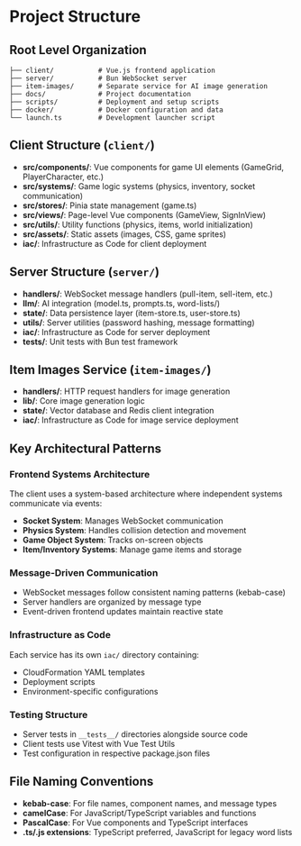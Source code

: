 # Project Structure

## Root Level Organization
```
├── client/           # Vue.js frontend application
├── server/           # Bun WebSocket server
├── item-images/      # Separate service for AI image generation
├── docs/             # Project documentation
├── scripts/          # Deployment and setup scripts
├── docker/           # Docker configuration and data
└── launch.ts         # Development launcher script
```

## Client Structure (`client/`)
- **src/components/**: Vue components for game UI elements (GameGrid, PlayerCharacter, etc.)
- **src/systems/**: Game logic systems (physics, inventory, socket communication)
- **src/stores/**: Pinia state management (game.ts)
- **src/views/**: Page-level Vue components (GameView, SignInView)
- **src/utils/**: Utility functions (physics, items, world initialization)
- **src/assets/**: Static assets (images, CSS, game sprites)
- **iac/**: Infrastructure as Code for client deployment

## Server Structure (`server/`)
- **handlers/**: WebSocket message handlers (pull-item, sell-item, etc.)
- **llm/**: AI integration (model.ts, prompts.ts, word-lists/)
- **state/**: Data persistence layer (item-store.ts, user-store.ts)
- **utils/**: Server utilities (password hashing, message formatting)
- **iac/**: Infrastructure as Code for server deployment
- **__tests__/**: Unit tests with Bun test framework

## Item Images Service (`item-images/`)
- **handlers/**: HTTP request handlers for image generation
- **lib/**: Core image generation logic
- **state/**: Vector database and Redis client integration
- **iac/**: Infrastructure as Code for image service deployment

## Key Architectural Patterns

### Frontend Systems Architecture
The client uses a system-based architecture where independent systems communicate via events:
- **Socket System**: Manages WebSocket communication
- **Physics System**: Handles collision detection and movement
- **Game Object System**: Tracks on-screen objects
- **Item/Inventory Systems**: Manage game items and storage

### Message-Driven Communication
- WebSocket messages follow consistent naming patterns (kebab-case)
- Server handlers are organized by message type
- Event-driven frontend updates maintain reactive state

### Infrastructure as Code
Each service has its own `iac/` directory containing:
- CloudFormation YAML templates
- Deployment scripts
- Environment-specific configurations

### Testing Structure
- Server tests in `__tests__/` directories alongside source code
- Client tests use Vitest with Vue Test Utils
- Test configuration in respective package.json files

## File Naming Conventions
- **kebab-case**: For file names, component names, and message types
- **camelCase**: For JavaScript/TypeScript variables and functions
- **PascalCase**: For Vue components and TypeScript interfaces
- **.ts/.js extensions**: TypeScript preferred, JavaScript for legacy word lists
